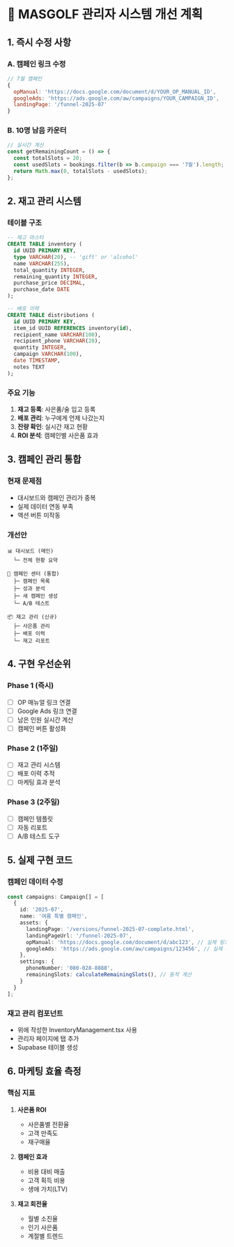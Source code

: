 # 🚀 MASGOLF 관리자 시스템 개선 계획

## 1. 즉시 수정 사항

### A. 캠페인 링크 수정
```javascript
// 7월 캠페인
{
  opManual: 'https://docs.google.com/document/d/YOUR_OP_MANUAL_ID',
  googleAds: 'https://ads.google.com/aw/campaigns/YOUR_CAMPAIGN_ID',
  landingPage: '/funnel-2025-07'
}
```

### B. 10명 남음 카운터
```javascript
// 실시간 계산
const getRemainingCount = () => {
  const totalSlots = 20;
  const usedSlots = bookings.filter(b => b.campaign === '7월').length;
  return Math.max(0, totalSlots - usedSlots);
};
```

## 2. 재고 관리 시스템

### 테이블 구조
```sql
-- 재고 마스터
CREATE TABLE inventory (
  id UUID PRIMARY KEY,
  type VARCHAR(20), -- 'gift' or 'alcohol'
  name VARCHAR(255),
  total_quantity INTEGER,
  remaining_quantity INTEGER,
  purchase_price DECIMAL,
  purchase_date DATE
);

-- 배포 이력
CREATE TABLE distributions (
  id UUID PRIMARY KEY,
  item_id UUID REFERENCES inventory(id),
  recipient_name VARCHAR(100),
  recipient_phone VARCHAR(20),
  quantity INTEGER,
  campaign VARCHAR(100),
  date TIMESTAMP,
  notes TEXT
);
```

### 주요 기능
1. **재고 등록**: 사은품/술 입고 등록
2. **배포 관리**: 누구에게 언제 나갔는지
3. **잔량 확인**: 실시간 재고 현황
4. **ROI 분석**: 캠페인별 사은품 효과

## 3. 캠페인 관리 통합

### 현재 문제점
- 대시보드와 캠페인 관리가 중복
- 실제 데이터 연동 부족
- 액션 버튼 미작동

### 개선안
```
📊 대시보드 (메인)
  └─ 전체 현황 요약

🚀 캠페인 센터 (통합)
  ├─ 캠페인 목록
  ├─ 성과 분석
  ├─ 새 캠페인 생성
  └─ A/B 테스트

📦 재고 관리 (신규)
  ├─ 사은품 관리
  ├─ 배포 이력
  └─ 재고 리포트
```

## 4. 구현 우선순위

### Phase 1 (즉시)
- [ ] OP 매뉴얼 링크 연결
- [ ] Google Ads 링크 연결
- [ ] 남은 인원 실시간 계산
- [ ] 캠페인 버튼 활성화

### Phase 2 (1주일)
- [ ] 재고 관리 시스템
- [ ] 배포 이력 추적
- [ ] 마케팅 효과 분석

### Phase 3 (2주일)
- [ ] 캠페인 템플릿
- [ ] 자동 리포트
- [ ] A/B 테스트 도구

## 5. 실제 구현 코드

### 캠페인 데이터 수정
```typescript
const campaigns: Campaign[] = [
  {
    id: '2025-07',
    name: '여름 특별 캠페인',
    assets: {
      landingPage: '/versions/funnel-2025-07-complete.html',
      landingPageUrl: '/funnel-2025-07',
      opManual: 'https://docs.google.com/document/d/abc123', // 실제 링크
      googleAds: 'https://ads.google.com/aw/campaigns/123456', // 실제 링크
    },
    settings: {
      phoneNumber: '080-028-8888',
      remainingSlots: calculateRemainingSlots(), // 동적 계산
    }
  }
];
```

### 재고 관리 컴포넌트
- 위에 작성한 InventoryManagement.tsx 사용
- 관리자 페이지에 탭 추가
- Supabase 테이블 생성

## 6. 마케팅 효율 측정

### 핵심 지표
1. **사은품 ROI**
   - 사은품별 전환율
   - 고객 만족도
   - 재구매율

2. **캠페인 효과**
   - 비용 대비 매출
   - 고객 획득 비용
   - 생애 가치(LTV)

3. **재고 회전율**
   - 월별 소진율
   - 인기 사은품
   - 계절별 트렌드
